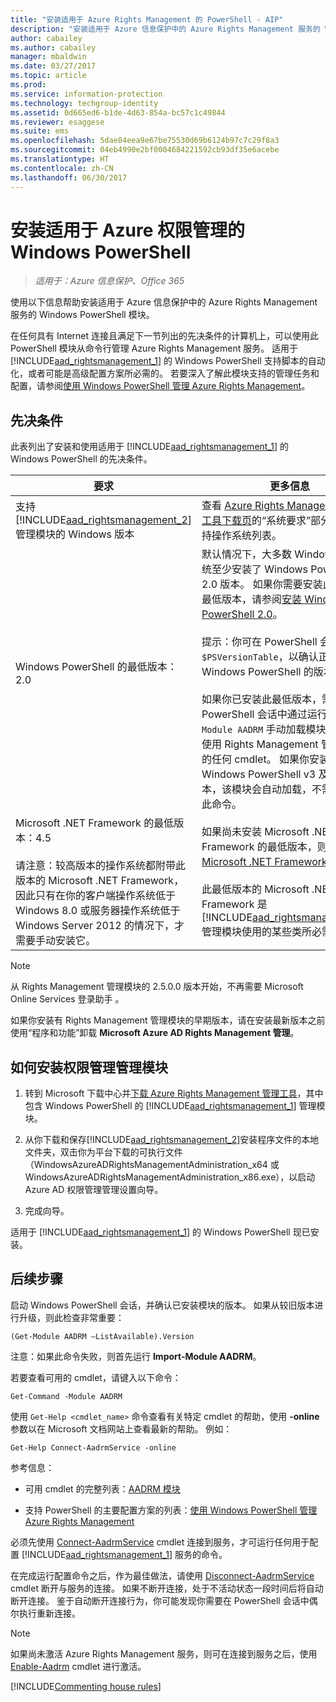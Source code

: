 ```yaml
---
title: "安装适用于 Azure Rights Management 的 PowerShell - AIP"
description: "安装适用于 Azure 信息保护中的 Azure Rights Management 服务的 Windows PowerShell 的说明 此模块的名称是 AADRM。"
author: cabailey
ms.author: cabailey
manager: mbaldwin
ms.date: 03/27/2017
ms.topic: article
ms.prod: 
ms.service: information-protection
ms.technology: techgroup-identity
ms.assetid: 0d665ed6-b1de-4d63-854a-bc57c1c49844
ms.reviewer: esaggese
ms.suite: ems
ms.openlocfilehash: 5dae84eea9e67be75530d69b6124b97c7c29f8a3
ms.sourcegitcommit: 04eb4990e2bf0004684221592cb93df35e6acebe
ms.translationtype: HT
ms.contentlocale: zh-CN
ms.lasthandoff: 06/30/2017
---
```

# <a name="installing-windows-powershell-for-azure-rights-management"></a>安装适用于 Azure 权限管理的 Windows PowerShell

>*适用于：Azure 信息保护、Office 365*

使用以下信息帮助安装适用于 Azure 信息保护中的 Azure Rights Management 服务的 Windows PowerShell 模块。

在任何具有 Internet 连接且满足下一节列出的先决条件的计算机上，可以使用此 PowerShell 模块从命令行管理 Azure Rights Management 服务。 适用于 [!INCLUDE[aad_rightsmanagement_1](../includes/aad_rightsmanagement_1_md.md)] 的 Windows PowerShell 支持脚本的自动化，或者可能是高级配置方案所必需的。 若要深入了解此模块支持的管理任务和配置，请参阅[使用 Windows PowerShell 管理 Azure Rights Management](administer-powershell.md)。

## <a name="prerequisites"></a>先决条件
此表列出了安装和使用适用于 [!INCLUDE[aad_rightsmanagement_1](../includes/aad_rightsmanagement_1_md.md)] 的 Windows PowerShell 的先决条件。

|要求|更多信息|
|---------------|--------------------|
|支持[!INCLUDE[aad_rightsmanagement_2](../includes/aad_rightsmanagement_2_md.md)]管理模块的 Windows 版本|查看 [Azure Rights Management 管理工具下载页](http://go.microsoft.com/fwlink/?LinkId=257721)的“系统要求”部分中的受支持操作系统列表。|
|Windows PowerShell 的最低版本：2.0<br /><br /> |默认情况下，大多数 Windows 操作系统至少安装了 Windows PowerShell 2.0 版本。 如果你需要安装此受支持的最低版本，请参阅[安装 Windows PowerShell 2.0](https://msdn.microsoft.com/library/ff637750.aspx)。<br /><br />提示：你可在 PowerShell 会话中键入 `$PSVersionTable`，以确认正在运行的 Windows PowerShell 的版本。 <br /><br /> 如果你已安装此最低版本，需要在 PowerShell 会话中通过运行 `Import-Module AADRM` 手动加载模块，然后才能使用 Rights Management 管理模块中的任何 cmdlet。 如果你安装了 Windows PowerShell v3 及更高版本，该模块会自动加载，不需要再执行此命令。|
|Microsoft .NET Framework 的最低版本：4.5<br /><br />请注意：较高版本的操作系统都附带此版本的 Microsoft .NET Framework，因此只有在你的客户端操作系统低于 Windows 8.0 或服务器操作系统低于 Windows Server 2012 的情况下，才需要手动安装它。|如果尚未安装 Microsoft .NET Framework 的最低版本，则可下载 [Microsoft .NET Framework 4.5](http://www.microsoft.com/download/details.aspx?id=30653)。<br /><br />此最低版本的 Microsoft .NET Framework 是 [!INCLUDE[aad_rightsmanagement_2](../includes/aad_rightsmanagement_2_md.md)] 管理模块使用的某些类所必需的。|

> [!NOTE]
> 从 Rights Management 管理模块的 2.5.0.0 版本开始，不再需要 Microsoft Online Services 登录助手 。
> 
> 如果你安装有 Rights Management 管理模块的早期版本，请在安装最新版本之前使用“程序和功能”卸载 **Microsoft Azure AD Rights Management 管理**。


## <a name="how-to-install-the-rights-management-administration-module"></a>如何安装权限管理管理模块

1.  转到 Microsoft 下载中心并[下载 Azure Rights Management 管理工具](https://go.microsoft.com/fwlink/?LinkId=257721)，其中包含 Windows PowerShell 的 [!INCLUDE[aad_rightsmanagement_1](../includes/aad_rightsmanagement_1_md.md)] 管理模块。

2.  从你下载和保存[!INCLUDE[aad_rightsmanagement_2](../includes/aad_rightsmanagement_2_md.md)]安装程序文件的本地文件夹，双击你为平台下载的可执行文件（WindowsAzureADRightsManagementAdministration_x64 或 WindowsAzureADRightsManagementAdministration_x86.exe），以启动 Azure AD 权限管理管理设置向导。

3.  完成向导。

适用于 [!INCLUDE[aad_rightsmanagement_1](../includes/aad_rightsmanagement_1_md.md)] 的 Windows PowerShell 现已安装。

## <a name="next-steps"></a>后续步骤
启动 Windows PowerShell 会话，并确认已安装模块的版本。 如果从较旧版本进行升级，则此检查非常重要：

```
(Get-Module AADRM –ListAvailable).Version
```

注意：如果此命令失败，则首先运行 **Import-Module AADRM**。

若要查看可用的 cmdlet，请键入以下命令：

```
Get-Command -Module AADRM
```

使用 `Get-Help <cmdlet_name>` 命令查看有关特定 cmdlet 的帮助，使用 **-online** 参数以在 Microsoft 文档网站上查看最新的帮助。 例如：

```
Get-Help Connect-AadrmService -online
```


参考信息：

-   可用 cmdlet 的完整列表：[AADRM 模块](/powershell/aadrm/vlatest/rightsmanagement)

-   支持 PowerShell 的主要配置方案的列表：[使用 Windows PowerShell 管理 Azure Rights Management](administer-powershell.md)

必须先使用 [Connect-AadrmService](/powershell/aadrm/vlatest/connect-aadrmservice) cmdlet 连接到服务，才可运行任何用于配置 [!INCLUDE[aad_rightsmanagement_1](../includes/aad_rightsmanagement_1_md.md)] 服务的命令。 

在完成运行配置命令之后，作为最佳做法，请使用 [Disconnect-AadrmService](/powershell/aadrm/vlatest/disconnect-aadrmservice) cmdlet 断开与服务的连接。 如果不断开连接，处于不活动状态一段时间后将自动断开连接。 鉴于自动断开连接行为，你可能发现你需要在 PowerShell 会话中偶尔执行重新连接。 

> [!NOTE]
> 如果尚未激活 Azure Rights Management 服务，则可在连接到服务之后，使用[Enable-Aadrm](/powershell/aadrm/vlatest/enable-aadrm) cmdlet 进行激活。


[!INCLUDE[Commenting house rules](../includes/houserules.md)]